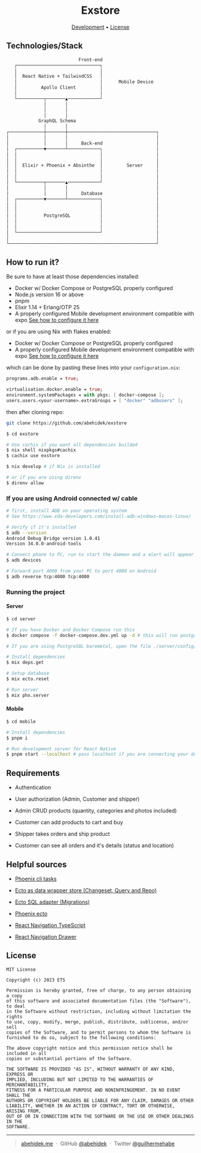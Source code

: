 <h1 align="center">
  <!-- <br> -->
  <!-- <img width="300" src="./apps/ets-s3/assets/logo.png" />
  <br> -->
  Exstore
  <br>
</h1>

<p align="center">
  <a href="#development">Development</a> •
  <a href="#license">License</a>
</p>

## Technologies/Stack

```sh
                           Front-end
   ┌───────────────────────────────┐
   │                               │
   │  React Native + TailwindCSS   │
   │                               │      Mobile Device
   │         Apollo Client         │
   │                               │
   └──────────┬───────▲────────────┘
              │       │
              │       │
              │       │
            GraphQL Schema
              │       │
┌─────────────┼───────┼─────────────────────────────────┐
│             │       │                                 │
│             │       │     Back-end                    │
│  ┌──────────▼───────┴────────────┐                    │
│  │                               │                    │
│  │                               │                    │
│  │  Elixir + Phoenix + Absinthe  │         Server     │
│  │                               │                    │
│  │                               │                    │
│  └──────────┬───────▲────────────┘                    │
│             │       │                                 │
│             │       │     Database                    │
│  ┌──────────▼───────┴────────────┐                    │
│  │                               │                    │
│  │                               │                    │
│  │          PostgreSQL           │                    │
│  │                               │                    │
│  │                               │                    │
│  └───────────────────────────────┘                    │
│                                                       │
└───────────────────────────────────────────────────────┘
```

## How to run it?

Be sure to have at least those dependencies installed:

- Docker w/ Docker Compose or PostgreSQL properly configured
- Node.js version 16 or above
- pnpm
- Elixir 1.14  + Erlang/OTP 25
- A properly configured Mobile development environment compatible with expo [See how to configure it here](https://reactnative.dev/docs/environment-setup)

or if you are using Nix with flakes enabled:

- Docker w/ Docker Compose or PostgreSQL properly configured
- A properly configured Mobile development environment compatible with expo [See how to configure it here](https://reactnative.dev/docs/environment-setup)

which can be done by pasting these lines into your `configuration.nix`:

```nix
programs.adb.enable = true;

virtualisation.docker.enable = true;
environment.systemPackages = with pkgs; [ docker-compose ];
users.users.<your-username>.extraGroups = [ "docker" "adbusers" ];
```

then after cloning repo:

```sh
git clone https://github.com/abehidek/exstore

$ cd exstore

# Use cachix if you want all dependencies builded
$ nix shell nixpkgs#cachix
$ cachix use exstore

$ nix develop # if Nix is installed

# or if you are using direnv
$ direnv allow
```


### If you are using Android connected w/ cable
```sh
# first, install ADB on your operating system
# See https://www.xda-developers.com/install-adb-windows-macos-linux/

# Verify if it's installed
$ adb --version
Android Debug Bridge version 1.0.41
Version 34.0.0-android-tools

# Connect phone to PC, run to start the daemon and a alert will appear to allow on your phone
$ adb devices

# Forward port 4000 from your PC to port 4000 on Android
$ adb reverse tcp:4000 tcp:4000
```

### Running the project

#### Server
```sh
$ cd server

# If you have Docker and Docker Compose run this
$ docker compose -f docker-compose.dev.yml up -d # this will run postgres and a database client

# If you are using PostgreSQL baremetal, open the file ./server/config/dev.exs and change the database configuration

# Install dependencies
$ mix deps.get

# Setup database
$ mix ecto.reset

# Run server
$ mix phx.server
```

#### Mobile
```sh
$ cd mobile

# Install dependencies
$ pnpm i

# Run development server for React Native
$ pnpm start --localhost # pass localhost if you are connecting your device
```

## Requirements

- Authentication
- User authorization (Admin, Customer and shipper)

- Admin CRUD products (quantity, categories and photos included)
- Customer can add products to cart and buy
- Shipper takes orders and ship product
- Customer can see all orders and it's details (status and location)

## Helpful sources

- [Phoenix cli tasks](https://hexdocs.pm/phoenix/Mix.Tasks.Local.Phx.html)
- [Ecto as data wrapper store (Changeset, Query and Repo)](https://hexdocs.pm/ecto/Ecto.html)
- [Ecto SQL adapter (Migrations)](https://hexdocs.pm/ecto_sql/Ecto.Adapters.SQL.html)
- [Phoenix ecto](https://hexdocs.pm/phoenix/ecto.html)

- [React Navigation TypeScript](https://reactnavigation.org/docs/typescript/#type-checking-screens)
- [React Navigation Drawer](https://reactnavigation.org/docs/drawer-based-navigation/)

## License

```
MIT License

Copyright (c) 2023 ETS

Permission is hereby granted, free of charge, to any person obtaining a copy
of this software and associated documentation files (the "Software"), to deal
in the Software without restriction, including without limitation the rights
to use, copy, modify, merge, publish, distribute, sublicense, and/or sell
copies of the Software, and to permit persons to whom the Software is
furnished to do so, subject to the following conditions:

The above copyright notice and this permission notice shall be included in all
copies or substantial portions of the Software.

THE SOFTWARE IS PROVIDED "AS IS", WITHOUT WARRANTY OF ANY KIND, EXPRESS OR
IMPLIED, INCLUDING BUT NOT LIMITED TO THE WARRANTIES OF MERCHANTABILITY,
FITNESS FOR A PARTICULAR PURPOSE AND NONINFRINGEMENT. IN NO EVENT SHALL THE
AUTHORS OR COPYRIGHT HOLDERS BE LIABLE FOR ANY CLAIM, DAMAGES OR OTHER
LIABILITY, WHETHER IN AN ACTION OF CONTRACT, TORT OR OTHERWISE, ARISING FROM,
OUT OF OR IN CONNECTION WITH THE SOFTWARE OR THE USE OR OTHER DEALINGS IN THE
SOFTWARE.
```

---

> [abehidek.me](https://abehidek.me) &nbsp;&middot;&nbsp;
> GitHub [@abehidek](https://github.com/abehidek) &nbsp;&middot;&nbsp;
> Twitter [@guilhermehabe](https://twitter.com/guilhermehabe)
